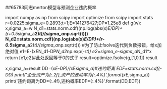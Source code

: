 ##65783同志merton模型与预测企业违约概率

import numpy as np
from scipy import optimize
from scipy import stats
r=0.0225;sigma_e=0.2893;t=1;E=141276427;DP=1.25e8
def g(w):
    x,sigma_a=w
    N_d1=stats.norm.cdf((np.log(abs(x)*E/DP)+(r+0.5*sigma_a**2)*t)/(sigma_a*np.sqrt(t)))
    N_d2=stats.norm.cdf((np.log(abs(x)*E/DP)+(r-0.5*sigma_a**2)*t)/(sigma_a*np.sqrt(t)))
    #为了防止fsolve迭代到负数报错，给x加绝对值
    e1=E-(x*E*N_d1-DP*N_d2*np.exp(-r*t))
    e2=sigma_e-sigma_a*N_d1*x
    return [e1,e2]#此处返回等于0的式子
result=optimize.fsolve(g,[1,0.1])
result

x,sigma_a=result
DD=(x*E-DP)/(x*E*sigma_a)#违约距离
EDF=stats.norm.cdf(-DD)
print('企业资产为{:.2f},资产的波动率为{:.4%}'.format(x*E,sigma_a))
print('违约距离为DD={:.4f},违约概率EDF={:.4%}'.format(DD,EDF))
